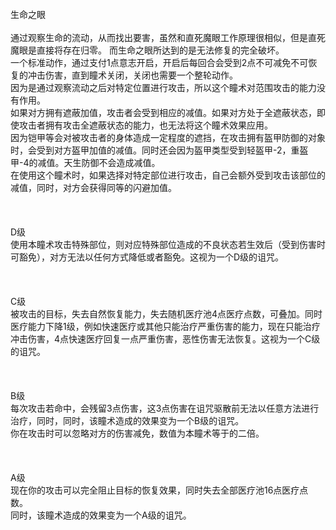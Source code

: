 <title>生命之眼</title>
<meta name="GENERATOR" content="WinCHM">
<meta http-equiv="Content-Type" content="text/html; charset=gb2312">
<br>生命之眼 
<br>
<br>通过观察生命的流动，从而找出要害，虽然和直死魔眼工作原理很相似，但是直死魔眼是直接将存在归零。 而生命之眼所达到的是无法修复的完全破坏。 
<br>一个标准动作，通过支付1点意志开启，开启后每回合会受到2点不可减免不可恢复的冲击伤害，直到瞳术关闭，关闭也需要一个整轮动作。 
<br>因为是通过观察流动之后对特定位置进行攻击，所以这个瞳术对范围攻击的能力没有作用。 
<br>如果对方拥有遮蔽加值，攻击者会受到相应的减值。如果对方处于全遮蔽状态，即使攻击者拥有攻击全遮蔽状态的能力，也无法将这个瞳术效果应用。 
<br>因为铠甲等会对被攻击者的身体造成一定程度的遮挡，在攻击拥有盔甲防御的对象时，会受到对方盔甲加值的减值。同时还会因为盔甲类型受到轻盔甲-2，重盔甲-4的减值。天生防御不会造成减值。 
<br>在使用这个瞳术时，如果选择对特定部位进行攻击，自己会额外受到攻击该部位的减值，同时，对方会获得同等的闪避加值。 
<br>
<br>
<br>
<br>D级 
<br>使用本瞳术攻击特殊部位，则对应特殊部位造成的不良状态若生效后（受到伤害时可豁免），对方无法以任何方式降低或者豁免。这视为一个D级的诅咒。 
<br>
<br>
<br>
<br>C级 
<br>被攻击的目标，失去自然恢复能力，失去随机医疗池4点医疗点数，可叠加。同时医疗能力下降1级，例如快速医疗或其他只能治疗严重伤害的能力，现在只能治疗冲击伤害，4点快速医疗回复一点严重伤害，恶性伤害无法恢复。这视为一个C级的诅咒。 
<br>
<br>
<br>
<br>B级 
<br>每次攻击若命中，会残留3点伤害，这3点伤害在诅咒驱散前无法以任意方法进行治疗，同时，同时，该瞳术造成的效果变为一个B级的诅咒。 
<br>你在攻击时可以忽略对方的伤害减免，数值为本瞳术等于的二倍。 
<br>
<br>
<br>
<br>A级 
<br>现在你的攻击可以完全阻止目标的恢复效果，同时失去全部医疗池16点医疗点数。
<br>同时，该瞳术造成的效果变为一个A级的诅咒。
